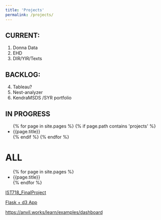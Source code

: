```yaml
---
title: 'Projects'
permalink: /projects/
---
```


## CURRENT:

1. Donna Data
2. EHD
3. DIR/YIR/Texts

## BACKLOG:

4. Tableau?
5. Nest-analyzer
6. KendraMSDS /SYR portfolio

## IN PROGRESS

<ul>
    {% for page in site.pages %}
        {% if page.path contains 'projects' %}
            <li>{{page.title}}</li>
        {% endif %} 
    {% endfor %} 
</ul>

# ALL

<ul>
    {% for page in site.pages %}
        <li>{{page.title}}</li>
    {% endfor %} 
</ul>

[IST718_FinalProject](https://danielcaraway.github.io/support_material/IST718_FinalProject.md)

[Flask + d3 App](https://ist718031230.herokuapp.com/)

https://anvil.works/learn/examples/dashboard
